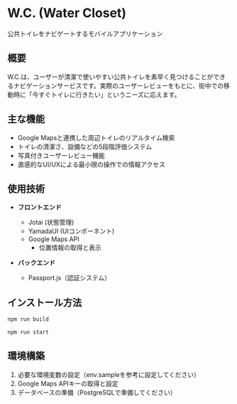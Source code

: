 # W.C. (Water Closet)

公共トイレをナビゲートするモバイルアプリケーション

## 概要

W.C.は、ユーザーが清潔で使いやすい公共トイレを素早く見つけることができるナビゲーションサービスです。実際のユーザーレビューをもとに、街中での移動時に「今すぐトイレに行きたい」というニーズに応えます。

## 主な機能

- Google Mapsと連携した周辺トイレのリアルタイム検索
- トイレの清潔さ、設備などの5段階評価システム
- 写真付きユーザーレビュー機能
- 直感的なUI/UXによる最小限の操作での情報アクセス

## 使用技術

- **フロントエンド**
    - Jotai (状態管理)
    - YamadaUI (UIコンポーネント)
    - Google Maps API
        - 位置情報の取得と表示

- **バックエンド**
    - Passport.js（認証システム）



## インストール方法

```bash
npm run build

npm run start
```

## 環境構築

1. 必要な環境変数の設定（env.sampleを参考に設定してください）
2. Google Maps APIキーの取得と設定
3. データベースの準備（PostgreSQLで準備してください）

